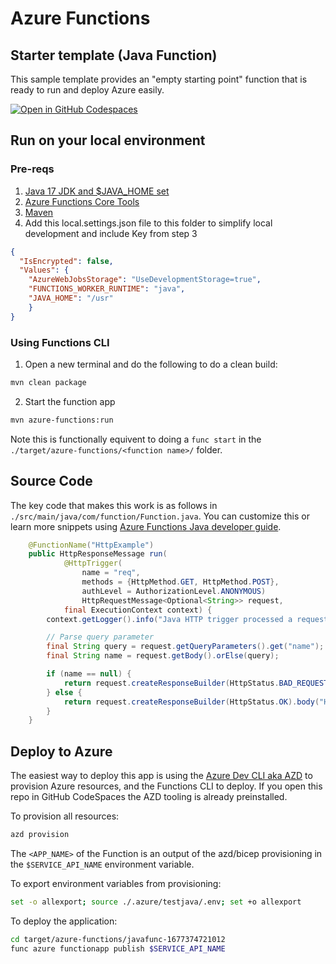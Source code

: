 # Azure Functions
## Starter template (Java Function)

This sample template provides an "empty starting point" function that is ready to run and deploy Azure easily.  

[![Open in GitHub Codespaces](https://github.com/codespaces/badge.svg)](https://github.com/codespaces/new?hide_repo_select=true&ref=main&repo=575770869)

## Run on your local environment

### Pre-reqs
1) [Java 17 JDK and $JAVA_HOME set](https://www.microsoft.com/openjdk) 
2) [Azure Functions Core Tools](https://learn.microsoft.com/en-us/azure/azure-functions/functions-run-local?tabs=v4%2Cmacos%2Ccsharp%2Cportal%2Cbash#install-the-azure-functions-core-tools)
3) [Maven](https://platform.openai.com/account/api-keys) 
4) Add this local.settings.json file to this folder to simplify local development and include Key from step 3
```json
{
  "IsEncrypted": false,
  "Values": {
    "AzureWebJobsStorage": "UseDevelopmentStorage=true",
    "FUNCTIONS_WORKER_RUNTIME": "java",
    "JAVA_HOME": "/usr"
    }
}
```

### Using Functions CLI
1) Open a new terminal and do the following to do a clean build:

```bash
mvn clean package
```
2) Start the function app

```bash
mvn azure-functions:run
```

Note this is functionally equivent to doing a `func start` in the `./target/azure-functions/<function name>/` folder. 

## Source Code

The key code that makes this work is as follows in `./src/main/java/com/function/Function.java`.  You can customize this or learn more snippets using [Azure Functions Java developer guide](https://learn.microsoft.com/en-us/azure/azure-functions/functions-reference-java?tabs=bash%2Cconsumption).  

```java
    @FunctionName("HttpExample")
    public HttpResponseMessage run(
            @HttpTrigger(
                name = "req",
                methods = {HttpMethod.GET, HttpMethod.POST},
                authLevel = AuthorizationLevel.ANONYMOUS)
                HttpRequestMessage<Optional<String>> request,
            final ExecutionContext context) {
        context.getLogger().info("Java HTTP trigger processed a request.");

        // Parse query parameter
        final String query = request.getQueryParameters().get("name");
        final String name = request.getBody().orElse(query);

        if (name == null) {
            return request.createResponseBuilder(HttpStatus.BAD_REQUEST).body("Please pass a name on the query string or in the request body").build();
        } else {
            return request.createResponseBuilder(HttpStatus.OK).body("Hello, " + name).build();
        }
    }
```

## Deploy to Azure

The easiest way to deploy this app is using the [Azure Dev CLI aka AZD](https://aka.ms/azd) to provision Azure resources, and the Functions CLI to deploy.  If you open this repo in GitHub CodeSpaces the AZD tooling is already preinstalled.

To provision all resources:
```bash
azd provision
```

The `<APP_NAME>` of the Function is an output of the azd/bicep provisioning in the `$SERVICE_API_NAME` environment
variable.

To export environment variables from provisioning:
```bash
set -o allexport; source ./.azure/testjava/.env; set +o allexport
```

To deploy the application:
```bash
cd target/azure-functions/javafunc-1677374721012
func azure functionapp publish $SERVICE_API_NAME
```
